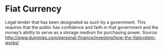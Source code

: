 # Fiat Currency

Legal tender that has been designated as such by a government. This requires
that the public has confidence and faith in that government and the money’s
ability to serve as a storage medium for purchasing power.
Source: http://www.dummies.com/personal-finance/investing/how-the-fiatsystem-works/

